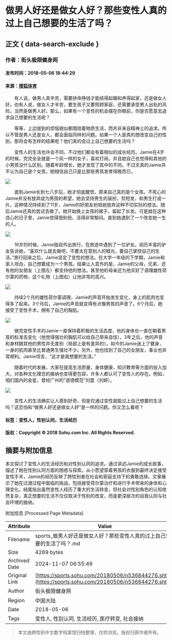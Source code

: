 # 做男人好还是做女人好？那些变性人真的过上自己想要的生活了吗？

## 正文 { data-search-exclude }


### 作者：街头极限健身网
#### 发布时间：2018-05-06 18:44:29
#### 来源：[搜狐体育](https://sports.sohu.com/20180506/n536844276.shtml)

　　有人说，做男人真辛苦，需要拼命挣钱才能结得起婚和养得起家，还是做女人好。也有人说，做女人才辛苦，要生孩子又要照顾家庭，还需要承受男人出轨的风险，当然是做男人好。那么，如果有一个变性的机会摆在你眼前，你是否愿意去追求自己想要的生活呢？

　　等等，上边提到的烦恼貌似都围绕着物质生活，而并非来自精神上的追求。所以不管是男人还是女人，都会面临同样的问题。如果一个人是真的想改变自己的性别，那将会有怎样的结果呢？他们真的会过上自己想要的生活吗？

　　变性人的生活也许会不同，不过他们都会有着相似的成长经历。Jamie在4岁的时候，完完全全就是一个风一样的女子，喜欢打闹，并且她自己也觉得和其他的小男孩没什么区别。随着年龄增长，她才发现了其中的不同。不过天真的Jamie并不认为自己是个女孩，她相信自己只是比那些男孩发育得晚而已。

   ![](//5b0988e595225.cdn.sohucs.com/images/20180506/173e7aaabe064c06b7eb907249b15c0c.jpeg)

　　直到Jamie长到七八岁后，她才彻底醒悟，原来自己真的是个女孩。不死心的Jamie并没有放弃成为男孩的希望，她会坚持男生的装扮，剪短发，和男生打成一片。这种情况持续到了11岁，Jamie的好朋友劝阻她放弃这种不切实际的想法。随后Jamie还真的尝试去做了。她开始换上女孩的裙子，留起了长发。可是就在这种违心的日子里，Jamie觉得很别扭，活得非常郁闷。直到她遇到了一个改变她一生的人。

   ![](//5b0988e595225.cdn.sohucs.com/images/20180506/36792bc944694d0db1058eca396437e8.jpeg)

　　16岁的时候，Jamie独自外出旅行，在旅途中遇到了一位驴友。阅历丰富的驴友告诉她，“喜欢什么就去做吧，不要太在意别人的眼光，要自己掌控自己的生活。”旅行回来之后，Jamie坚定了变性的想法。在大学一年级的下学期，Jamie和家人坦白，自己想要成为一个男孩。结果让人意外的是，Jamie的父母，兄弟，还有他的女朋友（上图左）都支持他的想法。甚至他的母亲还为他买好了调理雄性荷尔蒙的药物，这个礼物（上图右）让他非常的高兴。

   ![](//5b0988e595225.cdn.sohucs.com/images/20180506/bc6afc65b1344212a37d15299fd2a4fa.jpeg)

　　持续2个月的雄性荷尔蒙调理，Jamie的声音开始发生变化，身上的肌肉也变得多了起来。3个月后，Jamie的声音就变得有点像男孩的声音了。6个月后，她接受了变性手术，拥有了自己的胸肌。

   ![](//5b0988e595225.cdn.sohucs.com/images/20180506/5f306f382da848cfaeac10eb2a0dc9b7.jpeg)

　　做完变性手术的Jamie一直保持着积极的生活态度，他的身体也一直在朝着男孩的标准去变化（他觉得强壮的胸肌可以给自己带来自信）。3年之后，他的声音和身材跟其他的男性并无差别（局部上是有差异的）。如今的Jamie迷上了健身，一身的肌肉甚至比普通男生强壮不少。另外，他也找到了自己的女朋友，事业也非常顺利。Jamie坦言，“这才是我想要的生活。”

　　随着时代的发展，大家在提高生活质量，身体健康，知识教育等方面的投入加大，对各种文化理念的接纳也变得更包容，许多人都认可了变性人的存在。例如，咱们国内的金星，曾经广州的“道德模范”刘霆（刘婷）。

   ![](//5b0988e595225.cdn.sohucs.com/images/20180506/b770d226d00d4e4281afc1b4dd5831e5.jpeg)

　　变性人的生活确实让人感到好奇，但是仅通过变性就能过上自己想要的生活吗？这恐怕和“做男人好还是做女人好”是一样的问题。你又怎么看呢？

#### 标签：变性人，性别认同，生活经历

#### 版权：Copyright © 2018 Sohu.com Inc. All Rights Reserved.

## 摘要与附加信息

<!-- tcd_abstract -->
本文探讨了变性人的生活经历和对性别认同的追求。通过讲述Jamie的成长故事，描述了她在性别认同方面的困惑与探索。从小愿望穿着男孩的衣服到最终决定接受变性手术，Jamie的经历反映了跨性别者在社会和家庭支持下的勇敢选择。文章展示了她在过渡过程中面临的挑战，包括接受荷尔蒙治疗和进行手术带来的身体和心理变化。结尾指出虽然变性人经历了重大的生活转变，但社会对性别角色的认知依然复杂，真正想要的生活不仅仅取决于性别的改变，而是更深层次的自我认同与社会环境的接纳。
<!-- tcd_abstract_end -->

附加信息 [Processed Page Metadata]

| Attribute       | Value                                  |
|-----------------|----------------------------------------|
| Filename        | sports_做男人好还是做女人好？那些变性人真的过上自己想要的生活了吗？.md                             |
| Size            | 4269 bytes                           |
| Archived Date   | 2024-11-07 06:55:49                             |
| Original Link   | [https://sports.sohu.com/20180506/n536844276.shtml](https://sports.sohu.com/20180506/n536844276.shtml)                       |
| Author          | 街头极限健身网                               |
| Region          | 中国大陆                               |
| Date            | 2018-05-06                                 |
| Tags            | 变性人, 性别认同, 生活经历, 医疗转变, 社会接纳                                 |
>
> 本文由跨性别中文数字档案馆归档整理，仅供浏览。版权归原作者所有。
>